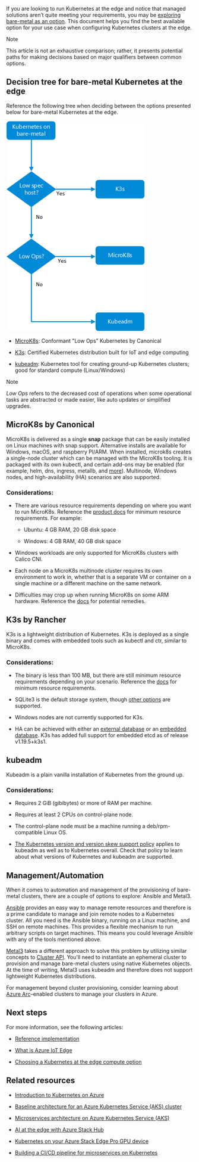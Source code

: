 If you are looking to run Kubernetes at the edge and notice that managed
solutions aren’t quite meeting your requirements, you may be [exploring
bare-metal as an
option](/azure/architecture/operator-guides/aks/choose-kubernetes-edge-compute-option).
This document helps you find the best available option for your use case when
configuring Kubernetes clusters at the edge.

> [!NOTE]
> This article is not an exhaustive comparison; rather, it presents potential paths for making decisions based on major qualifiers between common options.
 
## Decision tree for bare-metal Kubernetes at the edge 

Reference the following tree when deciding between the options presented below
for bare-metal Kubernetes at the edge.

![A flowchart for deciding what bare-metal options to use.](media/choose-bare-metal-kubernetes.png)

-   [MicroK8s](https://microk8s.io/docs): Conformant "Low Ops” Kubernetes by
    Canonical

-   [K3s](https://rancher.com/docs/k3s): Certified Kubernetes distribution built
    for IoT and edge computing

-   [kubeadm](https://kubernetes.io/docs/reference/setup-tools/kubeadm):
    Kubernetes tool for creating ground-up Kubernetes clusters; good for
    standard compute (Linux/Windows)

> [!NOTE]
> *Low Ops* refers to the decreased cost of operations when some operational tasks are abstracted or made easier, like auto updates or simplified upgrades.

## MicroK8s by Canonical

MicroK8s is delivered as a single **snap** package that can be easily installed
on Linux machines with snap support. Alternative installs are available for
Windows, macOS, and raspberry PI/ARM. When installed, microk8s creates a
single-node cluster which can be managed with the MicroK8s tooling. It is
packaged with its own kubectl, and certain add-ons may be enabled (for example,
helm, dns, ingress, metallb,
and [more](https://microk8s.io/docs/addons#heading--list)). Multinode, Windows
nodes, and high-availability (HA) scenarios are also supported.

### Considerations:

-   There are various resource requirements depending on where you want to run
    MicroK8s. Reference the [product docs](https://microk8s.io/docs) for minimum
    resource requirements. For example:

    -   Ubuntu: 4 GB RAM, 20 GB disk space

    -   Windows: 4 GB RAM, 40 GB disk space

-   Windows workloads are only supported for MicroK8s clusters with Calico CNI.

-   Each node on a MicroK8s multinode cluster requires its own environment to
    work in, whether that is a separate VM or container on a single machine or a
    different machine on the same network.

-   Difficulties may crop up when running MicroK8s on some ARM hardware.
    Reference
    the [docs](https://microk8s.io/docs/install-alternatives#heading--arm) for
    potential remedies.

## K3s by Rancher

K3s is a lightweight distribution of Kubernetes. K3s is deployed as a single
binary and comes with embedded tools such as kubectl and ctr, similar to
MicroK8s.

### Considerations:

-   The binary is less than 100 MB, but there are still minimum resource
    requirements depending on your scenario. Reference
    the [docs](https://rancher.com/docs/k3s/latest/en/installation/installation-requirements/resource-profiling/) for
    minimum resource requirements.

-   SQLite3 is the default storage system, though [other
    options](https://rancher.com/docs/k3s/latest/en/installation/datastore/) are
    supported.

-   Windows nodes are not currently supported for K3s.

-   HA can be achieved with either an [external
    database](https://rancher.com/docs/k3s/latest/en/installation/ha/) or
    an [embedded
    database](https://rancher.com/docs/k3s/latest/en/installation/ha-embedded/).
    K3s has added full support for embedded etcd as of release v1.19.5+k3s1.

## kubeadm

Kubeadm is a plain vanilla installation of Kubernetes from the ground up.

### Considerations:

-   Requires 2 GiB (gibibytes) or more of RAM per machine.

-   Requires at least 2 CPUs on control-plane node.

-   The control-plane node must be a machine running a deb/rpm-compatible Linux
    OS.

-   [The Kubernetes version and version skew support
    policy](https://kubernetes.io/docs/setup/release/version-skew-policy/#supported-versions) applies
    to kubeadm as well as to Kubernetes overall. Check that policy to learn
    about what versions of Kubernetes and kubeadm are supported.

## Management/Automation

When it comes to automation and management of the provisioning of bare-metal
clusters, there are a couple of options to explore: Ansible and Metal3.

[Ansible](https://docs.ansible.com/) provides an easy way to manage remote
resources and therefore is a prime candidate to manage and join remote nodes to
a Kubernetes cluster. All you need is the Ansible binary, running on a Linux
machine, and SSH on remote machines. This provides a flexible mechanism to run
arbitrary scripts on target machines. This means you could leverage Ansible with
any of the tools mentioned above.

[Metal3](https://metal3.io/documentation.html) takes a different approach to
solve this problem by utilizing similar concepts to [Cluster
API](https://cluster-api.sigs.k8s.io/). You'll need to instantiate an ephemeral
cluster to provision and manage bare-metal clusters using native Kubernetes
objects. At the time of writing, Metal3 uses kubeadm and therefore does not
support lightweight Kubernetes distributions.

For management beyond cluster provisioning, consider learning about [Azure
Arc](/azure/azure-arc/)–enabled clusters to
manage your clusters in Azure.

## Next steps

For more information, see the following articles:

-   [Reference
    implementation](https://github.com/Azure-Samples/k8s-on-windows-host)

-   [What is Azure IoT
    Edge](/azure/iot-edge/about-iot-edge)

-   [Choosing a Kubernetes at the edge compute option](/azure/architecture/operator-guides/aks/choose-kubernetes-edge-compute-option)

## Related resources

-   [Introduction to Kubernetes on Azure](/learn/paths/intro-to-kubernetes-on-azure/)

-   [Baseline architecture for an Azure Kubernetes Service (AKS) cluster](/azure/architecture/reference-architectures/containers/aks/secure-baseline-aks)

-   [Microservices architecture on Azure Kubernetes Service (AKS)](/azure/architecture/reference-architectures/containers/aks-microservices/aks-microservices)

-   [AI at the edge with Azure Stack Hub](/azure/architecture/solution-ideas/articles/ai-at-the-edge)

-   [Kubernetes on your Azure Stack Edge Pro GPU device](/azure/databox-online/azure-stack-edge-gpu-kubernetes-overview)

-   [Building a CI/CD pipeline for microservices on Kubernetes](/azure/architecture/microservices/ci-cd-kubernetes)
